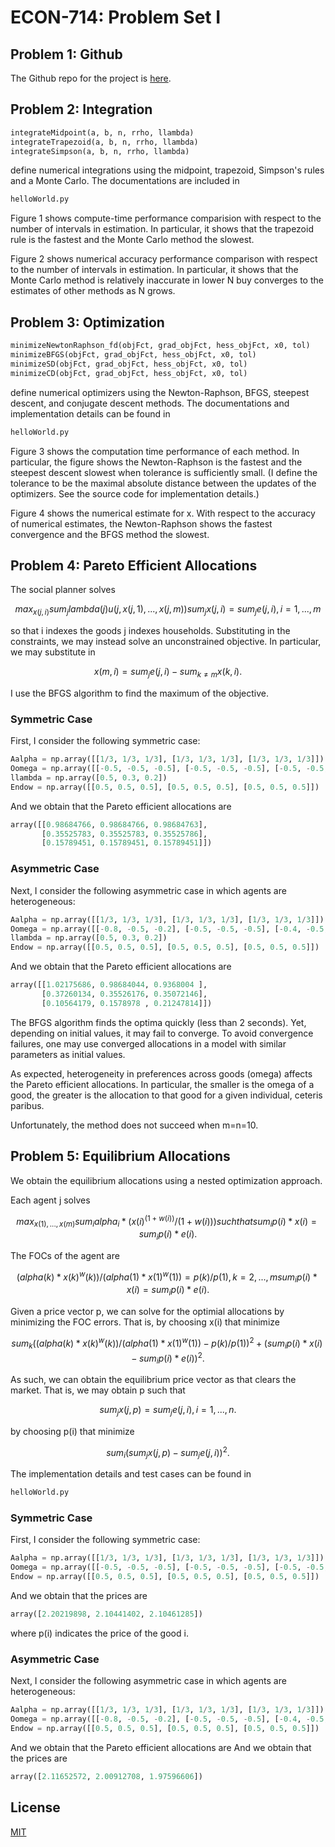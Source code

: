 # ECON-714: Problem Set I

## Problem 1: Github
The Github repo for the project is [here](https://github.com/haksoo92/econ714-pset-1).


## Problem 2: Integration
```python
integrateMidpoint(a, b, n, rrho, llambda)
integrateTrapezoid(a, b, n, rrho, llambda)
integrateSimpson(a, b, n, rrho, llambda)
```
define numerical integrations using the midpoint, trapezoid, Simpson's rules and a Monte Carlo.
The documentations are included in 
```bash
helloWorld.py
```

Figure 1 shows compute-time performance comparision with respect to the number of intervals in estimation. In particular, it shows that the trapezoid rule is the fastest and the Monte Carlo method the slowest.

Figure 2 shows numerical accuracy performance comparison with respect to the number of intervals in estimation. In particular, it shows that the Monte Carlo method is relatively inaccurate in lower N buy converges to the estimates of other methods as N grows.


## Problem 3: Optimization
```python
minimizeNewtonRaphson_fd(objFct, grad_objFct, hess_objFct, x0, tol)
minimizeBFGS(objFct, grad_objFct, hess_objFct, x0, tol)
minimizeSD(objFct, grad_objFct, hess_objFct, x0, tol)
minimizeCD(objFct, grad_objFct, hess_objFct, x0, tol)
```
define numerical optimizers using the Newton-Raphson, BFGS, steepest descent, and conjugate descent methods.
The documentations and implementation details can be found in 
```bash
helloWorld.py
```
Figure 3 shows the computation time performance of each method. In particular, the figure shows the Newton-Raphson is the fastest and the steepest descent slowest when tolerance is sufficiently small. (I define the tolerance to be the maximal absolute distance between the updates of the optimizers. See the source code for implementation details.)

Figure 4 shows the numerical estimate for x. With respect to the accuracy of numerical estimates, the Newton-Raphson shows the fastest convergence and the BFGS method the slowest.


## Problem 4: Pareto Efficient Allocations
The social planner solves
```math
max_{x(j,i)} sum_{j} lambda(j) u(j, x(j,1), ..., x(j,m))
sum_{j} x(j,i) = sum_{j} e(j,i), i=1,...,m
```
so that i indexes the goods j indexes households.
Substituting in the constraints, we may instead solve an unconstrained objective. 
In particular, we may substitute in
```math
x(m,i) = sum_j e(j,i) - sum_{k \neq m} x(k,i).
```
I use the BFGS algorithm to find the maximum of the objective.

### Symmetric Case
First, I consider the following symmetric case:
```python
Aalpha = np.array([[1/3, 1/3, 1/3], [1/3, 1/3, 1/3], [1/3, 1/3, 1/3]])
Oomega = np.array([[-0.5, -0.5, -0.5], [-0.5, -0.5, -0.5], [-0.5, -0.5, -0.5]])
llambda = np.array([0.5, 0.3, 0.2])
Endow = np.array([[0.5, 0.5, 0.5], [0.5, 0.5, 0.5], [0.5, 0.5, 0.5]])
```
And we obtain that the Pareto efficient allocations are
```python
array([[0.98684766, 0.98684766, 0.98684763],
       [0.35525783, 0.35525783, 0.35525786],
       [0.15789451, 0.15789451, 0.15789451]])
```

### Asymmetric Case
Next, I consider the following asymmetric case in which agents are heterogeneous:
```python
Aalpha = np.array([[1/3, 1/3, 1/3], [1/3, 1/3, 1/3], [1/3, 1/3, 1/3]])
Oomega = np.array([[-0.8, -0.5, -0.2], [-0.5, -0.5, -0.5], [-0.4, -0.5, -0.6]])
llambda = np.array([0.5, 0.3, 0.2])
Endow = np.array([[0.5, 0.5, 0.5], [0.5, 0.5, 0.5], [0.5, 0.5, 0.5]])
```
And we obtain that the Pareto efficient allocations are
```python
array([[1.02175686, 0.98684044, 0.9368004 ],
       [0.37260134, 0.35526176, 0.35072146],
       [0.10564179, 0.1578978 , 0.21247814]])
```

The BFGS algorithm finds the optima quickly (less than 2 seconds). Yet, depending on initial values, it may fail to converge. To avoid convergence failures, one may use converged allocations in a model with similar parameters as initial values. 

As expected, heterogeneity in preferences across goods (omega) affects the Pareto efficient allocations. In particular, the smaller is the omega of a good, the greater is the allocation to that good for a given individual, ceteris paribus.

Unfortunately, the method does not succeed when m=n=10.

## Problem 5: Equilibrium Allocations
We obtain the equilibrium allocations using a nested optimization approach.

Each agent j solves
```math
max_{x(1), ..., x(m)} sum_i alpha_i*(x(i)^(1+w(i))/(1+w(i))) such that
sum_i p(i)*x(i) = sum_i p(i)*e(i).
```

The FOCs of the agent are
```math
(alpha(k)*x(k)^w(k))/(alpha(1)*x(1)^w(1)) = p(k)/p(1), k=2,..., m
sum_i p(i)*x(i) = sum_i p(i)*e(i).
```

Given a price vector p, we can solve for the optimial allocations by minimizing the FOC errors. That is, by choosing x(i) that minimize 
```math
sum_k ((alpha(k)*x(k)^w(k))/(alpha(1)*x(1)^w(1)) - p(k)/p(1))^2 + (sum_i p(i)*x(i) - sum_i p(i)*e(i))^2.
```

As such, we can obtain the equilibrium price vector as that clears the market. That is, we may obtain p such that
```math
sum_j x(j,p) = sum_j e(j,i), i=1, ..., n.
```
by choosing p(i) that minimize 
```math
sum_i (sum_j x(j,p) - sum_j e(j,i))^2.
```

The implementation details and test cases can be found in
```bash
helloWorld.py
```



### Symmetric Case
First, I consider the following symmetric case:
```python
Aalpha = np.array([[1/3, 1/3, 1/3], [1/3, 1/3, 1/3], [1/3, 1/3, 1/3]])
Oomega = np.array([[-0.5, -0.5, -0.5], [-0.5, -0.5, -0.5], [-0.5, -0.5, -0.5]])
Endow = np.array([[0.5, 0.5, 0.5], [0.5, 0.5, 0.5], [0.5, 0.5, 0.5]])
```
And we obtain that the prices are
```python
array([2.20219898, 2.10441402, 2.10461285])
```
where p(i) indicates the price of the good i.



### Asymmetric Case
Next, I consider the following asymmetric case in which agents are heterogeneous:
```python
Aalpha = np.array([[1/3, 1/3, 1/3], [1/3, 1/3, 1/3], [1/3, 1/3, 1/3]])
Oomega = np.array([[-0.8, -0.5, -0.2], [-0.5, -0.5, -0.5], [-0.4, -0.5, -0.6]])
Endow = np.array([[0.5, 0.5, 0.5], [0.5, 0.5, 0.5], [0.5, 0.5, 0.5]])
```
And we obtain that the Pareto efficient allocations are
And we obtain that the prices are
```python
array([2.11652572, 2.00912708, 1.97596606])
```




## License
[MIT](https://choosealicense.com/licenses/mit/)
